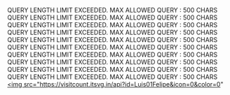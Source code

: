 QUERY LENGTH LIMIT EXCEEDED. MAX ALLOWED QUERY : 500 CHARS QUERY LENGTH LIMIT EXCEEDED. MAX ALLOWED QUERY : 500 CHARS QUERY LENGTH LIMIT EXCEEDED. MAX ALLOWED QUERY : 500 CHARS QUERY LENGTH LIMIT EXCEEDED. MAX ALLOWED QUERY : 500 CHARS QUERY LENGTH LIMIT EXCEEDED. MAX ALLOWED QUERY : 500 CHARS QUERY LENGTH LIMIT EXCEEDED. MAX ALLOWED QUERY : 500 CHARS QUERY LENGTH LIMIT EXCEEDED. MAX ALLOWED QUERY : 500 CHARS QUERY LENGTH LIMIT EXCEEDED. MAX ALLOWED QUERY : 500 CHARS QUERY LENGTH LIMIT EXCEEDED. MAX ALLOWED QUERY : 500 CHARS QUERY LENGTH LIMIT EXCEEDED. MAX ALLOWED QUERY : 500 CHARS <a href="https://visitcount.itsvg.in">
        <img src="https://visitcount.itsvg.in/api?id=Luis01Felipe&icon=0&color=0"
    </a>
</div>